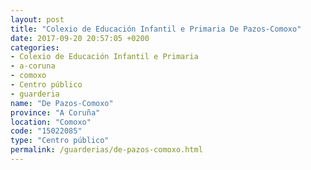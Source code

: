 ```yaml
---
layout: post
title: "Colexio de Educación Infantil e Primaria De Pazos-Comoxo"
date: 2017-09-20 20:57:05 +0200
categories:
- Colexio de Educación Infantil e Primaria
- a-coruna
- comoxo
- Centro público
- guarderia
name: "De Pazos-Comoxo"
province: "A Coruña"
location: "Comoxo"
code: "15022085"
type: "Centro público"
permalink: /guarderias/de-pazos-comoxo.html
---
```

